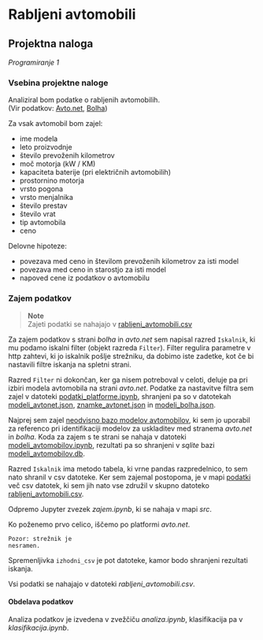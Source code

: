 # Rabljeni avtomobili
## Projektna naloga
*Programiranje 1*

### Vsebina projektne naloge
Analiziral bom podatke o rabljenih avtomobilih.  
(Vir podatkov: [Avto.net](https://www.avto.net), [Bolha](https://www.bolha.com))

Za vsak avtomobil bom zajel:
* ime modela
* leto proizvodnje
* število prevoženih kilometrov
* moč motorja (kW / KM)
* kapaciteta baterije (pri električnih avtomobilih)
* prostornino motorja
* vrsto pogona
* vrsto menjalnika
* število prestav
* število vrat
* tip avtomobila
* ceno

Delovne hipoteze:
* povezava med ceno in številom prevoženih kilometrov za isti model
* povezava med ceno in starostjo za isti model
* napoved cene iz podatkov o avtomobilu


### Zajem podatkov
> **Note**  
> Zajeti podatki se nahajajo v [rabljeni_avtomobili.csv](podatki/rabljeni_avtomobili.csv)

Za zajem podatkov s strani *bolha* in *avto.net* sem napisal razred
`Iskalnik`, ki mu podamo iskalni filter (objekt razreda `Filter`).
Filter regulira parametre v http zahtevi, ki jo iskalnik pošlje
strežniku, da dobimo iste zadetke, kot če bi nastavili filtre iskanja
na spletni strani.

Razred `Filter` ni dokončan, ker ga nisem potreboval
v celoti, deluje pa pri izbiri modela avtomobila na strani *avto.net*. Podatke za nastavitve filtra sem
zajel v datoteki [podatki_platforme.ipynb](src/podatki_platforme.ipynb), shranjeni pa so v datotekah [modeli_avtonet.json](podatki/modeli_avtonet.json), [znamke_avtonet.json](podatki/znamke_avtonet.json) in [modeli_bolha.json](podatki/modeli_bolha.json).

Najprej sem zajel [neodvisno bazo modelov avtomobilov](https://www.autoevolution.com/cars/), ki sem jo uporabil za referenco pri
identifikaciji modelov za uskladitev med stranema *avto.net* in *bolha*.
Koda za zajem s te strani se nahaja v datoteki
[modeli_avtomobilov.ipynb](src/modeli_avtomobilov.ipynb), rezultati pa so shranjeni
v *sqlite* bazi [modeli_avtomobilov.db](podatki/modeli_avtomobilov.db).

Razred `Iskalnik` ima metodo tabela, ki vrne pandas
razpredelnico, to sem nato shranil v csv datoteke.
Ker sem zajemal postopoma, je v mapi [podatki](podatki) več
csv datotek, ki sem jih nato vse združil v
skupno datoteko [rabljeni_avtomobili.csv](podatki/rabljeni_avtomobili.csv).


Odpremo Jupyter zvezek *zajem.ipynb*, ki se nahaja v mapi *src*.

Ko poženemo prvo celico, iščemo po platformi *avto.net*.
    
    Pozor: strežnik je
    nesramen.

Spremenljivka ```izhodni_csv``` je pot datoteke, kamor
bodo shranjeni rezultati iskanja.

Vsi podatki se nahajajo v datoteki *rabljeni_avtomobili.csv*.

#### Obdelava podatkov
Analiza podatkov je izvedena v zvežčiču *analiza.ipynb*, klasifikacija
pa v *klasifikacija.ipynb*.
